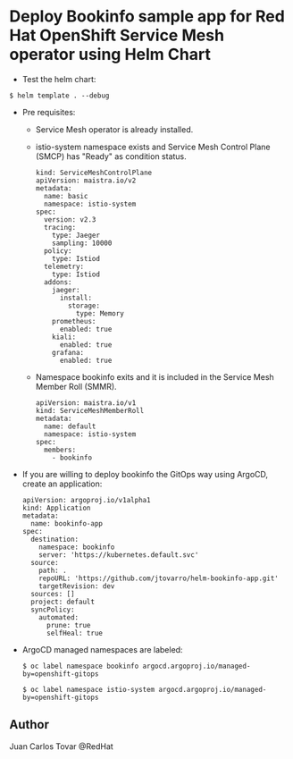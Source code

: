 # Deploy Bookinfo sample app for Red Hat OpenShift Service Mesh operator using Helm Chart

- Test the helm chart:
```
$ helm template . --debug
```

- Pre requisites:
    - Service Mesh operator is already installed.

    - istio-system namespace exists and Service Mesh Control Plane (SMCP) has "Ready" as condition status.

      ```
      kind: ServiceMeshControlPlane
      apiVersion: maistra.io/v2
      metadata:
        name: basic
        namespace: istio-system
      spec:
        version: v2.3
        tracing:
          type: Jaeger
          sampling: 10000
        policy:
          type: Istiod
        telemetry:
          type: Istiod
        addons:
          jaeger:
            install:
              storage:
                type: Memory
          prometheus:
            enabled: true
          kiali:
            enabled: true
          grafana:
            enabled: true
      ```

    - Namespace bookinfo exits and it is included in the Service Mesh Member Roll (SMMR).

      ```
      apiVersion: maistra.io/v1
      kind: ServiceMeshMemberRoll
      metadata:
        name: default
        namespace: istio-system
      spec:
        members:
          - bookinfo
      ```
    
-  If you are willing to deploy bookinfo the GitOps way using ArgoCD, create an application: 

    ```
    apiVersion: argoproj.io/v1alpha1
    kind: Application
    metadata:
      name: bookinfo-app
    spec:
      destination:
        namespace: bookinfo
        server: 'https://kubernetes.default.svc'
      source:
        path: .
        repoURL: 'https://github.com/jtovarro/helm-bookinfo-app.git'
        targetRevision: dev
      sources: []
      project: default
      syncPolicy:
        automated:
          prune: true
          selfHeal: true
    ```

- ArgoCD managed namespaces are labeled:

  ```
  $ oc label namespace bookinfo argocd.argoproj.io/managed-by=openshift-gitops
    
  $ oc label namespace istio-system argocd.argoproj.io/managed-by=openshift-gitops
  ```

## Author

Juan Carlos Tovar @RedHat
